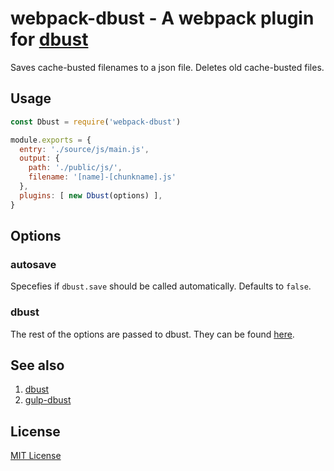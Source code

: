 # webpack-dbust - A webpack plugin for [dbust](https://www.npmjs.com/package/dbust)
Saves cache-busted filenames to a json file. Deletes old cache-busted files.

## Usage
```js
const Dbust = require('webpack-dbust')

module.exports = {
  entry: './source/js/main.js',
  output: {
    path: './public/js/',
    filename: '[name]-[chunkname].js'
  },
  plugins: [ new Dbust(options) ],
}
```

## Options

### autosave
Specefies if `dbust.save` should be called automatically. Defaults to `false`.

### dbust
The rest of the options are passed to dbust. They can be found [here](https://www.npmjs.com/package/dbust#options).

## See also
1. [dbust](https://www.npmjs.com/package/dbust)
1. [gulp-dbust](https://www.npmjs.com/package/gulp-dbust)

## License
[MIT License](http://en.wikipedia.org/wiki/MIT_License)
